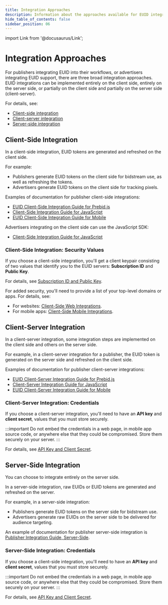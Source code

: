 ```yaml
---
title: Integration Approaches
description: Information about the approaches available for EUID integration.
hide_table_of_contents: false
sidebar_position: 06
---
```


import Link from '@docusaurus/Link';

# Integration Approaches

For publishers integrating EUID into their workflows, or advertisers integrating EUID support, there are three broad integration approaches. EUID integrations can be implemented entirely on the client side, entirely on the server side, or partially on the client side and partially on the server side (client-server).

For details, see:

- [Client-side integration](#client-side-integration)
- [Client-server integration](#client-server-integration)
- [Server-side integration](#server-side-integration)

## Client-Side Integration

In a client-side integration, EUID tokens are generated and refreshed on the client side.

For example:

- Publishers generate EUID tokens on the client side for bidstream use, as well as refreshing the tokens.
- Advertisers generate EUID tokens on the client side for tracking pixels.

Examples of documentation for publisher client-side integrations:

- [EUID Client-Side Integration Guide for Prebid.js](../guides/integration-prebid-client-side.md)
- [Client-Side Integration Guide for JavaScript](../guides/integration-javascript-client-side.md)
- [EUID Client-Side Integration Guide for Mobile](../guides/integration-mobile-client-side.md)

Advertisers integrating on the client side can use the JavaScript SDK:

- [Client-Side Integration Guide for JavaScript](../guides/integration-javascript-client-side.md)

### Client-Side Integration: Security Values

If you choose a client-side integration, you'll get a client keypair consisting of two values that identify you to the EUID servers: **Subscription ID** and **Public Key**.

For details, see [Subscription ID and Public Key](../getting-started/gs-credentials.md#subscription-id-and-public-key).

For added security, you'll need to provide a list of your top-level domains or apps. For details, see:

- For websites: [Client-Side Web Integrations](../getting-started/gs-account-setup.md#client-side-web-integrations).
- For mobile apps: [Client-Side Mobile Integrations](../getting-started/gs-account-setup.md#client-side-mobile-integrations).

## Client-Server Integration

In a client-server integration, some integration steps are implemented on the client side and others on the server side.

For example, in a client-server integration for a publisher, the EUID token is generated on the server side and refreshed on the client side.

Examples of documentation for publisher client-server integrations:

- [EUID Client-Server Integration Guide for Prebid.js](../guides/integration-prebid-client-server.md)
- [Client-Server Integration Guide for JavaScript](../guides/integration-javascript-client-server.md)
- [EUID Client-Server Integration Guide for Mobile](../guides/integration-mobile-client-server.md)

### Client-Server Integration: Credentials

If you choose a client-server integration, you'll need to have an **API key** and **client secret**, values that you must store securely.

:::important
Do not embed the credentials in a web page, in mobile app source code, or anywhere else that they could be compromised. Store them securely on your server.
:::

For details, see [API Key and Client Secret](../getting-started/gs-credentials.md#api-key-and-client-secret).

## Server-Side Integration

You can choose to integrate entirely on the server side.

In a server-side integration, raw EUIDs or EUID tokens are generated and refreshed on the server.

For example, in a server-side integration:

- Publishers generate EUID tokens on the server side for bidstream use.
- Advertisers generate raw EUIDs on the server side to be delivered for audience targeting.

An example of documentation for publisher server-side integration is [Publisher Integration Guide, Server-Side](../guides/integration-publisher-server-side.md).

### Server-Side Integration: Credentials

If you choose a client-side integration, you'll need to have an **API key** and **client secret**, values that you must store securely.

:::important
Do not embed the credentials in a web page, in mobile app source code, or anywhere else that they could be compromised. Store them securely on your server.
:::

For details, see [API Key and Client Secret](../getting-started/gs-credentials.md#api-key-and-client-secret).